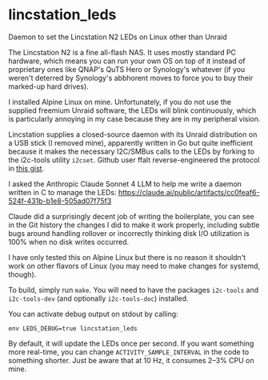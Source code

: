 # lincstation_leds
Daemon to set the Lincstation N2 LEDs on Linux other than Unraid

The Lincstation N2 is a fine all-flash NAS. It uses mostly standard PC
hardware, which means you can run your own OS on top of it instead of
proprietary ones like QNAP's QuTS Hero or Synology's whatever (if you weren't
deterred by Synology's abbhorent moves to force you to buy their marked-up
hard drives).

I installed Alpine Linux on mine. Unfortunately, if you do not use the
supplied freemium Unraid software, the LEDs will blink continuously, which is
particularly annoying in my case because they are in my peripheral vision.

Lincstation supplies a closed-source daemon with its Unraid distribution on a
USB stick (I removed mine), apparently written in Go but quite inefficient
because it makes the necessary I2C/SMBus calls to the LEDs by forking to the
i2c-tools utility `i2cset`. Github user ffalt reverse-engineered the protocol
in [this gist](https://gist.github.com/ffalt/984aa3644a90d4230eaf5b129aaf1eeb).

I asked the Anthropic Claude Sonnet 4 LLM to help me write a daemon written in
C to manage the LEDs:
https://claude.ai/public/artifacts/cc0feaf6-524f-431b-b1e8-505ad07f75f3

Claude did a surprisingly decent job of writing the boilerplate, you can see
in the Git history the changes I did to make it work properly, including
subtle bugs around handling rollover or incorrectly thinking disk I/O
utilization is 100% when no disk writes occurred.

I have only tested this on Alpine Linux but there is no reason it shouldn't
work on other flavors of Linux (you may need to make changes for systemd,
though).

To build, simply run `make`. You will need to have the packages `i2c-tools`
and `i2c-tools-dev` (and optionally `i2c-tools-doc`) installed.

You can activate debug output on stdout by calling:

```
env LEDS_DEBUG=true lincstation_leds
```

By default, it will update the LEDs once per second. If you want something
more real-time, you can change `ACTIVITY_SAMPLE_INTERVAL` in the code to
something shorter. Just be aware that at 10 Hz, it consumes 2–3% CPU on mine.
